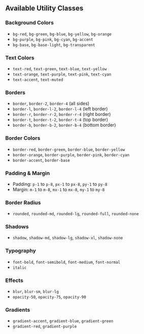 ## Available Utility Classes

### Background Colors

-   `bg-red`, `bg-green`, `bg-blue`, `bg-yellow`, `bg-orange`
-   `bg-purple`, `bg-pink`, `bg-cyan`, `bg-accent`
-   `bg-base`, `bg-base-light`, `bg-transparent`

### Text Colors

-   `text-red`, `text-green`, `text-blue`, `text-yellow`
-   `text-orange`, `text-purple`, `text-pink`, `text-cyan`
-   `text-accent`, `text-muted`

### Borders

-   `border`, `border-2`, `border-4` (all sides)
-   `border-l`, `border-l-2`, `border-l-4` (left border)
-   `border-r`, `border-r-2`, `border-r-4` (right border)
-   `border-t`, `border-t-2`, `border-t-4` (top border)
-   `border-b`, `border-b-2`, `border-b-4` (bottom border)

### Border Colors

-   `border-red`, `border-green`, `border-blue`, `border-yellow`
-   `border-orange`, `border-purple`, `border-pink`, `border-cyan`
-   `border-accent`, `border-base`

### Padding & Margin

-   Padding: `p-1` to `p-8`, `px-1` to `px-8`, `py-1` to `py-8`
-   Margin: `m-1` to `m-8`, `mx-1` to `mx-8`, `my-1` to `my-8`

### Border Radius

-   `rounded`, `rounded-md`, `rounded-lg`, `rounded-full`, `rounded-none`

### Shadows

-   `shadow`, `shadow-md`, `shadow-lg`, `shadow-xl`, `shadow-none`

### Typography

-   `font-bold`, `font-semibold`, `font-medium`, `font-normal`
-   `italic`

### Effects

-   `blur`, `blur-sm`, `blur-lg`
-   `opacity-50`, `opacity-75`, `opacity-90`

### Gradients

-   `gradient-accent`, `gradient-blue`, `gradient-green`
-   `gradient-red`, `gradient-purple`
